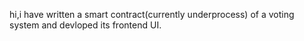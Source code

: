 hi,i have written a smart contract(currently underprocess) of a voting system and devloped its frontend UI.
